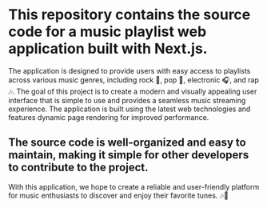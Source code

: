 <h1>This repository contains the source code for a music playlist web application built with Next.js.</h1>
<p>The application is designed to provide users with easy access to playlists across various music genres, including rock 🎸, pop 🎤, electronic 🎧, and rap 🎶. The goal of this project is to create a modern and visually appealing user interface that is simple to use and provides a seamless music streaming experience. The application is built using the latest web technologies and features dynamic page rendering for improved performance.</p>
<h2>The source code is well-organized and easy to maintain, making it simple for other developers to contribute to the project.</h2>
<p>With this application, we hope to create a reliable and user-friendly platform for music enthusiasts to discover and enjoy their favorite tunes. 🎶💃</p>
